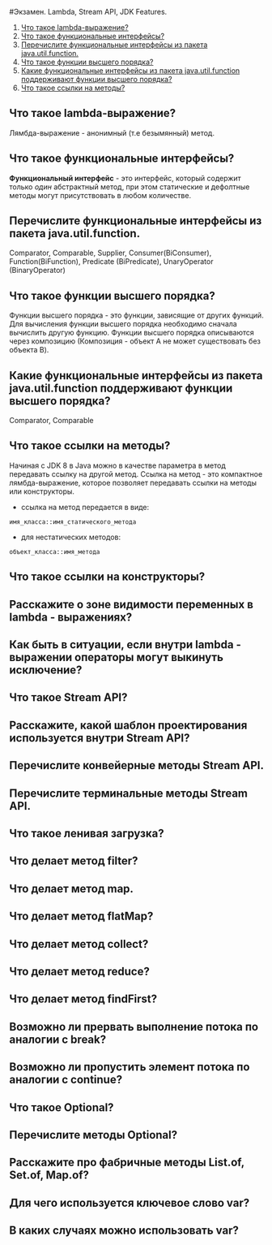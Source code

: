 #Экзамен. Lambda, Stream API, JDK Features.
1. [Что такое lambda-выражение?](#Что-такое-lambda-выражение)
2. [Что такое функциональные интерфейсы?](#Что-такое-функциональные-интерфейсы)
3. [Перечислите функциональные интерфейсы из пакета java.util.function.](#Перечислите-функциональные-интерфейсы-из-пакета-javautilfunction)
4. [Что такое функции высшего порядка?](#Что-такое-функции-высшего-порядка)
5. [Какие функциональные интерфейсы из пакета java.util.function поддерживают функции высшего порядка?](#Какие-функциональные-интерфейсы-из-пакета-javautilfunction-поддерживают-функции-высшего-порядка)
6. [Что такое ссылки на методы?](#Что-такое-ссылки-на-методы)

## Что такое lambda-выражение?

Лямбда-выражение - анонимный (т.е безымянный) метод.

## Что такое функциональные интерфейсы?

**Функциональный интерфейс** - это интерфейс, который содержит только _один_ 
абстрактный метод, при этом статические и дефолтные методы могут присутствовать 
в любом количестве.

## Перечислите функциональные интерфейсы из пакета java.util.function.

Comparator, Comparable, Supplier, Consumer(BiConsumer), Function(BiFunction), 
Predicate (BiPredicate), UnaryOperator (BinaryOperator)

## Что такое функции высшего порядка?

Функции высшего порядка - это функции, зависящие от других функций. Для вычисления
функции высшего порядка необходимо сначала вычислить другую функцию.
Функции высшего порядка описываются через композицию (Композиция - объект А не может существовать без объекта B).

## Какие функциональные интерфейсы из пакета java.util.function поддерживают функции высшего порядка?

Comparator, Comparable

## Что такое ссылки на методы?

Начиная с JDK 8 в Java можно в качестве параметра в метод передавать ссылку на 
другой метод.
Ссылка на метод - это компактное лямбда-выражение, которое позволяет передавать 
ссылки на методы или конструкторы.

+ ссылка на метод передается в виде:

`имя_класса::имя_статического_метода `

+ для нестатических методов:

`объект_класса::имя_метода`

## Что такое ссылки на конструкторы?
## Расскажите о зоне видимости переменных в lambda - выражениях?
## Как быть в ситуации, если внутри lambda - выражении операторы могут выкинуть исключение?
## Что такое Stream API?
## Расскажите, какой шаблон проектирования используется внутри Stream API?
## Перечислите конвейерные методы Stream API.
## Перечислите терминальные методы Stream API.
## Что такое ленивая загрузка?
## Что делает метод filter?
## Что делает метод map.
## Что делает метод flatMap?
## Что делает метод collect?
## Что делает метод reduce?
## Что делает метод findFirst?
## Возможно ли прервать выполнение потока по аналогии с break?
## Возможно ли пропустить элемент потока по аналогии с continue?
## Что такое Optional?
## Перечислите методы Optional?
## Расскажите про фабричные методы List.of, Set.of, Map.of?
## Для чего используется ключевое слово var?
## В каких случаях можно использовать var?